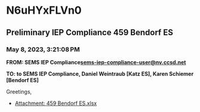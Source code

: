 # N6uHYxFLVn0
## Preliminary IEP Compliance 459 Bendorf ES
### May 8, 2023, 3:21:08 PM
**FROM: SEMS IEP Compliance<sems-iep-compliance-user@nv.ccsd.net>**

**TO: to SEMS IEP Compliance, Daniel Weintraub [Katz ES], Karen Schiemer [Bendorf ES]**


Greetings, 





* [Attachment: 459 Bendorf ES.xlsx](N6uHYxFLVn0-attachment-1.xlsx)
